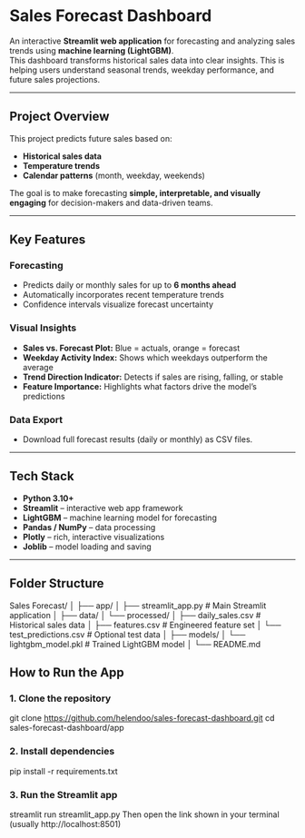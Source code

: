 # Sales Forecast Dashboard

An interactive **Streamlit web application** for forecasting and analyzing sales trends using **machine learning (LightGBM)**.  
This dashboard transforms historical sales data into clear insights. This is helping users understand seasonal trends, weekday performance, and future sales projections.

---

## Project Overview

This project predicts future sales based on:
- **Historical sales data**
- **Temperature trends**
- **Calendar patterns** (month, weekday, weekends)

The goal is to make forecasting **simple, interpretable, and visually engaging** for decision-makers and data-driven teams.

---

## Key Features

### Forecasting
- Predicts daily or monthly sales for up to **6 months ahead**
- Automatically incorporates recent temperature trends
- Confidence intervals visualize forecast uncertainty

### Visual Insights
- **Sales vs. Forecast Plot:** Blue = actuals, orange = forecast  
- **Weekday Activity Index:** Shows which weekdays outperform the average  
- **Trend Direction Indicator:** Detects if sales are rising, falling, or stable  
- **Feature Importance:** Highlights what factors drive the model’s predictions  

### Data Export
- Download full forecast results (daily or monthly) as CSV files.

---

## Tech Stack

- **Python 3.10+**
- **Streamlit** – interactive web app framework  
- **LightGBM** – machine learning model for forecasting  
- **Pandas / NumPy** – data processing  
- **Plotly** – rich, interactive visualizations  
- **Joblib** – model loading and saving  

---

## Folder Structure
Sales Forecast/
│
├── app/
│ ├── streamlit_app.py # Main Streamlit application
│
├── data/
│ └── processed/
│ ├── daily_sales.csv # Historical sales data
│ ├── features.csv # Engineered feature set
│ └── test_predictions.csv # Optional test data
│
├── models/
│ └── lightgbm_model.pkl # Trained LightGBM model
│
└── README.md

## How to Run the App
### 1. Clone the repository
git clone https://github.com/helendoo/sales-forecast-dashboard.git
cd sales-forecast-dashboard/app

### 2. Install dependencies
pip install -r requirements.txt

### 3. Run the Streamlit app
streamlit run streamlit_app.py
Then open the link shown in your terminal (usually http://localhost:8501)



